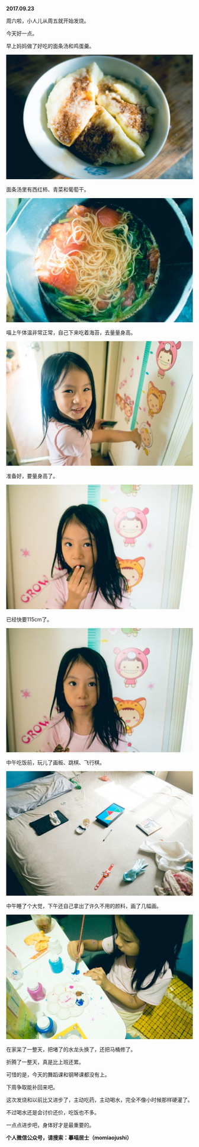 
          
            
**2017.09.23**

周六啦，小人儿从周五就开始发烧。

今天好一点。

早上妈妈做了好吃的面条汤和鸡蛋羹。




![](img/51001-485ae2fbe59fb442.jpg)




面条汤里有西红柿、青菜和葡萄干。




![](img/51001-d9c49e34103ee44d.jpg)




喵上午体温非常正常，自己下来吃着海苔，去量量身高。




![](img/51001-aca59fbd0631a487.jpg)




准备好，要量身高了。




![](img/51001-14c836dcfc51702a.jpg)




已经快要115cm了。




![](img/51001-767a401717235b65.jpg)




中午吃饭前，玩儿了画板、跳棋、飞行棋。




![](img/51001-0b7763d7e88b375b.jpg)




中午睡了个大觉，下午还自己拿出了许久不用的颜料，画了几幅画。




![](img/51001-54218e9e7d9f5e69.jpg)




在家呆了一整天，把堵了的水龙头换了，还把马桶修了。

折腾了一整天，真是比上班还累。

可惜的是，今天的舞蹈课和钢琴课都没有上。

下周争取能补回来吧。

这次发烧和以前比又进步了，主动吃药，主动喝水，完全不像小时候那样硬灌了。

不过喝水还是会讨价还价，吃饭也不多。

一点点进步吧，身体好才是最重要的。


**个人微信公众号，请搜索：摹喵居士（momiaojushi）**

          
        